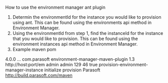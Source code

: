 How to use the environment manager ant plugin

1. Determin the environmentId for the instance you would like to provision
   using ant. This can be found using the environments api method in
   Environment Manager.
2. Using the environmentId from step 1, find the instanceId for the instance
   that you would like to provision.  This can be found using the environment
   instances api method in Environment Manager.
3. Example maven pom

<project xmlns="http://maven.apache.org/POM/4.0.0" xmlns:xsi="http://www.w3.org/2001/XMLSchema-instance"
  xsi:schemaLocation="http://maven.apache.org/POM/4.0.0 http://maven.apache.org/xsd/maven-4.0.0.xsd">
  <modelVersion>4.0.0</modelVersion>
  ...
  <build>
    <plugins>
        <plugin>
            <groupId>com.parasoft</groupId>
            <artifactId>environment-manager-maven-plugin</artifactId>
            <version>1.3</version>
            <configuration>
                <url>http://host:port/em</url>
                <username>admin</username>
                <password>admin</password>
                <environmentId>129</environmentId>
                <instanceId>46</instanceId>
                <abortOnFailure>true</abortOnFailure>
            </configuration>
            <executions>
                <execution>
                    <id>provision-environment-manager-instance</id>
                    <phase>initialize</phase>
                    <goals>
                        <goal>provision</goal>
                    </goals>
                </execution>
            </executions>
        </plugin>
    </plugins>
  </build>
  <pluginRepositories>
    <pluginRepository>
      <id>Parasoft</id>
      <url>http://build.parasoft.com/maven</url>
    </pluginRepository>
  </pluginRepositories>
</project>
